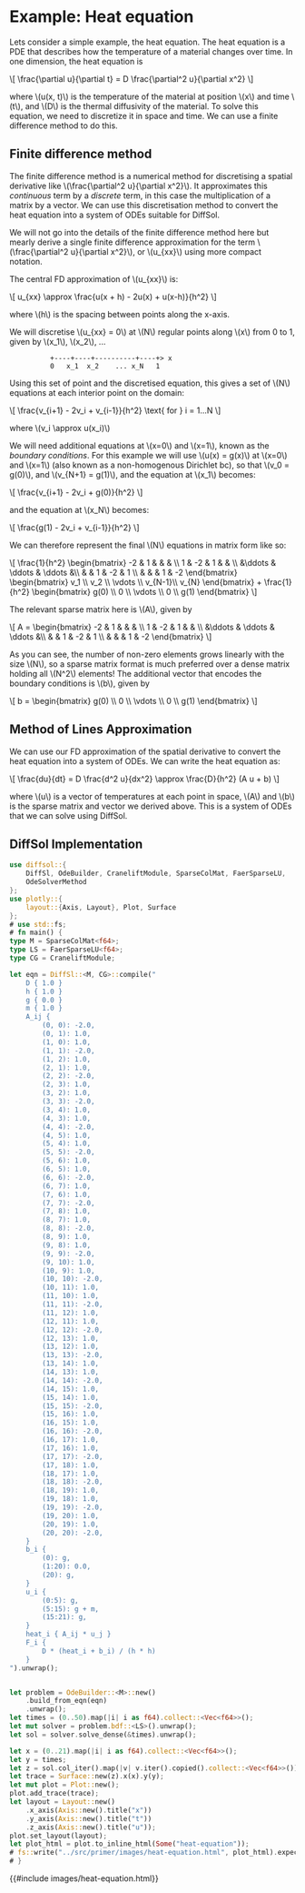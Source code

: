 # Example: Heat equation

Lets consider a simple example, the heat equation. The heat equation is a PDE that describes how the temperature of a material changes over time. In one dimension, the heat equation is

\\[
\frac{\partial u}{\partial t} = D \frac{\partial^2 u}{\partial x^2}
\\]

where \\(u(x, t)\\) is the temperature of the material at position \\(x\\) and time \\(t\\), and \\(D\\) is the thermal diffusivity of the material. To solve this equation, we need to discretize it in space and time. We can use a finite difference method to do this.

## Finite difference method

The finite difference method is a numerical method for discretising a spatial derivative like \\(\frac{\partial^2 u}{\partial x^2}\\). It approximates this *continuous* term by a *discrete* term, in this case the multiplication of a matrix by a vector. We can use this discretisation method to convert the heat equation into a system of ODEs suitable for DiffSol.

We will not go into the details of the finite difference method here but mearly derive a single finite difference approximation for the term \\(\frac{\partial^2 u}{\partial x^2}\\), or \\(u_{xx}\\) using more compact notation. 

The central FD approximation of \\(u_{xx}\\) is:

\\[
u_{xx} \approx \frac{u(x + h) - 2u(x) + u(x-h)}{h^2}
\\]

where \\(h\\) is the spacing between points along the x-axis.

We will discretise \\(u_{xx} = 0\\) at \\(N\\) regular points along \\(x\\) from 0 to 1, given by \\(x_1\\), \\(x_2\\), ...

              +----+----+----------+----+> x
              0   x_1  x_2    ... x_N   1

Using this set of point and the discretised equation, this gives a set of \\(N\\) equations at each interior point on the domain:

\\[
\frac{v_{i+1} - 2v_i + v_{i-1}}{h^2} \text{ for } i = 1...N
\\]

where \\(v_i \approx u(x_i)\\)

We will need additional equations at \\(x=0\\) and \\(x=1\\), known as the *boundary conditions*. For this example we will use \\(u(x) = g(x)\\) at \\(x=0\\) and \\(x=1\\) (also known as a non-homogenous Dirichlet bc), so that \\(v_0 = g(0)\\), and \\(v\_{N+1} = g(1)\\), and the equation at \\(x_1\\) becomes:

\\[
\frac{v_{i+1} - 2v_i + g(0)}{h^2}
\\]

and the equation at \\(x_N\\) becomes:

\\[
\frac{g(1) - 2v_i + v_{i-1}}{h^2}
\\]

We can therefore represent the final \\(N\\) equations in matrix form like so:

\\[
\frac{1}{h^2}
\begin{bmatrix} -2      & 1      &         &   &     \\\\
 1      & -2     & 1       &       & \\\\
&\ddots & \ddots  &  \ddots &\\\\
&        & 1      &  -2     &  1     \\\\
&        &        &   1     & -2     \end{bmatrix}
\begin{bmatrix} v_1    \\\\
v_2    \\\\
\vdots \\\\
v_{N-1}\\\\
v_{N}
\end{bmatrix} + \frac{1}{h^2} \begin{bmatrix} g(0)    \\\\
0    \\\\
\vdots \\\\
0    \\\\
g(1)
\end{bmatrix}
\\]

The relevant sparse matrix here is \\(A\\), given by

\\[
A = \begin{bmatrix} -2      & 1      &         &   &     \\\\
 1      & -2     & 1       &       & \\\\
&\ddots & \ddots  &  \ddots &\\\\
&        & 1      &  -2     &  1     \\\\
&        &        &   1     & -2     \end{bmatrix}
\\]

As you can see, the number of non-zero elements grows linearly with the size \\(N\\), so a sparse matrix format is much preferred over a dense matrix holding all \\(N^2\\) elements!
The additional vector that encodes the boundary conditions is \\(b\\), given by

\\[
b = \begin{bmatrix} g(0)    \\\\
0    \\\\
\vdots \\\\
0    \\\\
g(1)
\end{bmatrix}
\\]


## Method of Lines Approximation

We can use our FD approximation of the spatial derivative to convert the heat equation into a system of ODEs. We can write the heat equation as:

\\[
\frac{du}{dt} = D \frac{d^2 u}{dx^2} \approx \frac{D}{h^2} (A u + b)
\\]

where \\(u\\) is a vector of temperatures at each point in space, \\(A\\) and \\(b\\) is the sparse matrix and vector we derived above. This is a system of ODEs that we can solve using DiffSol.

## DiffSol Implementation

```rust
use diffsol::{
    DiffSl, OdeBuilder, CraneliftModule, SparseColMat, FaerSparseLU, 
    OdeSolverMethod
};
use plotly::{
    layout::{Axis, Layout}, Plot, Surface
};
# use std::fs;
# fn main() {
type M = SparseColMat<f64>;
type LS = FaerSparseLU<f64>;
type CG = CraneliftModule;

let eqn = DiffSl::<M, CG>::compile("
    D { 1.0 }
    h { 1.0 }
    g { 0.0 }
    m { 1.0 }
    A_ij {
        (0, 0): -2.0,
        (0, 1): 1.0,
        (1, 0): 1.0,
        (1, 1): -2.0,
        (1, 2): 1.0,
        (2, 1): 1.0,
        (2, 2): -2.0,
        (2, 3): 1.0,
        (3, 2): 1.0,
        (3, 3): -2.0,
        (3, 4): 1.0,
        (4, 3): 1.0,
        (4, 4): -2.0,
        (4, 5): 1.0,
        (5, 4): 1.0,
        (5, 5): -2.0,
        (5, 6): 1.0,
        (6, 5): 1.0,
        (6, 6): -2.0,
        (6, 7): 1.0,
        (7, 6): 1.0,
        (7, 7): -2.0,
        (7, 8): 1.0,
        (8, 7): 1.0,
        (8, 8): -2.0,
        (8, 9): 1.0,
        (9, 8): 1.0,
        (9, 9): -2.0,
        (9, 10): 1.0,
        (10, 9): 1.0,
        (10, 10): -2.0,
        (10, 11): 1.0,
        (11, 10): 1.0,
        (11, 11): -2.0,
        (11, 12): 1.0,
        (12, 11): 1.0,
        (12, 12): -2.0,
        (12, 13): 1.0,
        (13, 12): 1.0,
        (13, 13): -2.0,
        (13, 14): 1.0,
        (14, 13): 1.0,
        (14, 14): -2.0,
        (14, 15): 1.0,
        (15, 14): 1.0,
        (15, 15): -2.0,
        (15, 16): 1.0,
        (16, 15): 1.0,
        (16, 16): -2.0,
        (16, 17): 1.0,
        (17, 16): 1.0,
        (17, 17): -2.0,
        (17, 18): 1.0,
        (18, 17): 1.0,
        (18, 18): -2.0,
        (18, 19): 1.0,
        (19, 18): 1.0,
        (19, 19): -2.0,
        (19, 20): 1.0,
        (20, 19): 1.0,
        (20, 20): -2.0,
    }
    b_i { 
        (0): g,
        (1:20): 0.0,
        (20): g,
    }
    u_i {
        (0:5): g,
        (5:15): g + m,
        (15:21): g,
    }
    heat_i { A_ij * u_j }
    F_i {
        D * (heat_i + b_i) / (h * h)
    }
").unwrap();


let problem = OdeBuilder::<M>::new()
    .build_from_eqn(eqn)
    .unwrap();
let times = (0..50).map(|i| i as f64).collect::<Vec<f64>>();
let mut solver = problem.bdf::<LS>().unwrap();
let sol = solver.solve_dense(&times).unwrap();

let x = (0..21).map(|i| i as f64).collect::<Vec<f64>>();
let y = times;
let z = sol.col_iter().map(|v| v.iter().copied().collect::<Vec<f64>>()).collect::<Vec<Vec<f64>>>();
let trace = Surface::new(z).x(x).y(y);
let mut plot = Plot::new();
plot.add_trace(trace);
let layout = Layout::new()
    .x_axis(Axis::new().title("x"))
    .y_axis(Axis::new().title("t"))
    .z_axis(Axis::new().title("u"));
plot.set_layout(layout);
let plot_html = plot.to_inline_html(Some("heat-equation"));
# fs::write("../src/primer/images/heat-equation.html", plot_html).expect("Unable to write file");
# }
```
{{#include images/heat-equation.html}}
